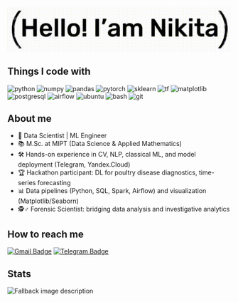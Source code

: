 
<picture>
  <source media="(prefers-color-scheme: dark)" srcset="greeting_dark.gif">
  <source media="(prefers-color-scheme: light)" srcset="greeting_light.gif">
  <img alt="Fallback image description" src="greeting_light.gif">
</picture>

## Things I code with
<p>
  <img alt="python" src="https://img.shields.io/badge/Python-3776AB?logo=python&logoColor=fff" /> 
  <img alt="numpy" src="https://img.shields.io/badge/NumPy-4DABCF?logo=numpy&logoColor=fff" />
  <img alt="pandas" src="https://img.shields.io/badge/Pandas-150458?logo=pandas&logoColor=fff" />
  <img alt="pytorch" src="https://img.shields.io/badge/PyTorch-ee4c2c?logo=pytorch&logoColor=white" />
  <img alt="sklearn" src="https://img.shields.io/badge/-scikit--learn-%23F7931E?logo=scikit-learn&logoColor=white" /> 
  <img alt="tf" src="https://img.shields.io/badge/TensorFlow-%23FF6F00.svg?logo=TensorFlow&logoColor=white" />
  <img alt="matplotlib" src="https://custom-icon-badges.demolab.com/badge/Matplotlib-71D291?logo=matplotlib&logoColor=fff" />
  <img alt="postgresql" src="https://img.shields.io/badge/Postgres-%23316192.svg?logo=postgresql&logoColor=white" />
  <img alt="airflow" src="https://img.shields.io/badge/Apache%20Airflow-017CEE?logo=Apache%20Airflow&logoColor=white" />
  <img alt="ubuntu" src="https://img.shields.io/badge/Ubuntu-E95420?logo=ubuntu&logoColor=white" />
  <img alt="bash" src="https://img.shields.io/badge/Bash-4EAA25?logo=gnubash&logoColor=fff" />
  <img alt="git" src="https://img.shields.io/badge/Git-F05032?logo=git&logoColor=fff" />
</p>

## About me

- 🔬 Data Scientist | ML Engineer
- 📚 M.Sc. at MIPT (Data Science & Applied Mathematics)
- 🛠️ Hands-on experience in CV, NLP, classical ML, and model deployment (Telegram, Yandex.Cloud)
- 🏆 Hackathon participant: DL for poultry disease diagnostics, time-series forecasting
- 📊 Data pipelines (Python, SQL, Spark, Airflow) and visualization (Matplotlib/Seaborn)
- 🕵️♂️ Forensic Scientist: bridging data analysis and investigative analytics

## How to reach me
[![Gmail Badge](https://img.shields.io/badge/Gmail-c14438?style=flat-square&logo=Gmail&logoColor=white&link=mailto:snikitasergeevich@gmail.com)](mailto:snikitasergeevich@gmail.com)
[![Telegram Badge](https://img.shields.io/badge/Telegram-2CA5E0?style=flat-squeare&logo=telegram&logoColor=white)](https://t.me/osmiljey)


## Stats

<picture>
  <source media="(prefers-color-scheme: dark)" srcset="https://github-readme-stats.vercel.app/api/top-langs/?username=SNikitaSergeevic&hide_progress=false&theme=dark">
  <source media="(prefers-color-scheme: light)" srcset="https://github-readme-stats.vercel.app/api/top-langs/?username=SNikitaSergeevic&hide_progress=false&theme=light">
  <img alt="Fallback image description" src="https://github-readme-stats.vercel.app/api/top-langs/?username=SNikitaSergeevic&hide_progress=false&theme=light">
</picture>

<!-- ![Top Langs](https://github-readme-stats.vercel.app/api/top-langs/?username=SNikitaSergeevic&hide_progress=false&theme=dark) -->


<!--
**SNikitaSergeevic/SNikitaSergeevic** is a ✨ _special_ ✨ repository because its `README.md` (this file) appears on your GitHub profile.

Here are some ideas to get you started:

- 🔭 I’m currently working on

- 🌱 I’m currently learning ...
- 👯 I’m looking to collaborate on ...
- 🤔 I’m looking for help with ...
- 💬 Ask me about ...
- 📫 How to reach me: ...
- 😄 Pronouns: ...
- ⚡ Fun fact: ...
-->

